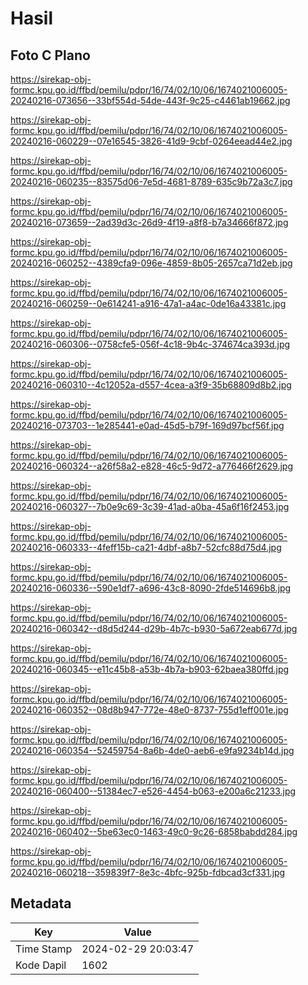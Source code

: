 # Hasil

## Foto C Plano

https://sirekap-obj-formc.kpu.go.id/ffbd/pemilu/pdpr/16/74/02/10/06/1674021006005-20240216-073656--33bf554d-54de-443f-9c25-c4461ab19662.jpg

https://sirekap-obj-formc.kpu.go.id/ffbd/pemilu/pdpr/16/74/02/10/06/1674021006005-20240216-060229--07e16545-3826-41d9-9cbf-0264eead44e2.jpg

https://sirekap-obj-formc.kpu.go.id/ffbd/pemilu/pdpr/16/74/02/10/06/1674021006005-20240216-060235--83575d06-7e5d-4681-8789-635c9b72a3c7.jpg

https://sirekap-obj-formc.kpu.go.id/ffbd/pemilu/pdpr/16/74/02/10/06/1674021006005-20240216-073659--2ad39d3c-26d9-4f19-a8f8-b7a34666f872.jpg

https://sirekap-obj-formc.kpu.go.id/ffbd/pemilu/pdpr/16/74/02/10/06/1674021006005-20240216-060252--4389cfa9-096e-4859-8b05-2657ca71d2eb.jpg

https://sirekap-obj-formc.kpu.go.id/ffbd/pemilu/pdpr/16/74/02/10/06/1674021006005-20240216-060259--0e614241-a916-47a1-a4ac-0de16a43381c.jpg

https://sirekap-obj-formc.kpu.go.id/ffbd/pemilu/pdpr/16/74/02/10/06/1674021006005-20240216-060306--0758cfe5-056f-4c18-9b4c-374674ca393d.jpg

https://sirekap-obj-formc.kpu.go.id/ffbd/pemilu/pdpr/16/74/02/10/06/1674021006005-20240216-060310--4c12052a-d557-4cea-a3f9-35b68809d8b2.jpg

https://sirekap-obj-formc.kpu.go.id/ffbd/pemilu/pdpr/16/74/02/10/06/1674021006005-20240216-073703--1e285441-e0ad-45d5-b79f-169d97bcf56f.jpg

https://sirekap-obj-formc.kpu.go.id/ffbd/pemilu/pdpr/16/74/02/10/06/1674021006005-20240216-060324--a26f58a2-e828-46c5-9d72-a776466f2629.jpg

https://sirekap-obj-formc.kpu.go.id/ffbd/pemilu/pdpr/16/74/02/10/06/1674021006005-20240216-060327--7b0e9c69-3c39-41ad-a0ba-45a6f16f2453.jpg

https://sirekap-obj-formc.kpu.go.id/ffbd/pemilu/pdpr/16/74/02/10/06/1674021006005-20240216-060333--4feff15b-ca21-4dbf-a8b7-52cfc88d75d4.jpg

https://sirekap-obj-formc.kpu.go.id/ffbd/pemilu/pdpr/16/74/02/10/06/1674021006005-20240216-060336--590e1df7-a696-43c8-8090-2fde514696b8.jpg

https://sirekap-obj-formc.kpu.go.id/ffbd/pemilu/pdpr/16/74/02/10/06/1674021006005-20240216-060342--d8d5d244-d29b-4b7c-b930-5a672eab677d.jpg

https://sirekap-obj-formc.kpu.go.id/ffbd/pemilu/pdpr/16/74/02/10/06/1674021006005-20240216-060345--e11c45b8-a53b-4b7a-b903-62baea380ffd.jpg

https://sirekap-obj-formc.kpu.go.id/ffbd/pemilu/pdpr/16/74/02/10/06/1674021006005-20240216-060352--08d8b947-772e-48e0-8737-755d1eff001e.jpg

https://sirekap-obj-formc.kpu.go.id/ffbd/pemilu/pdpr/16/74/02/10/06/1674021006005-20240216-060354--52459754-8a6b-4de0-aeb6-e9fa9234b14d.jpg

https://sirekap-obj-formc.kpu.go.id/ffbd/pemilu/pdpr/16/74/02/10/06/1674021006005-20240216-060400--51384ec7-e526-4454-b063-e200a6c21233.jpg

https://sirekap-obj-formc.kpu.go.id/ffbd/pemilu/pdpr/16/74/02/10/06/1674021006005-20240216-060402--5be63ec0-1463-49c0-9c26-6858babdd284.jpg

https://sirekap-obj-formc.kpu.go.id/ffbd/pemilu/pdpr/16/74/02/10/06/1674021006005-20240216-060218--359839f7-8e3c-4bfc-925b-fdbcad3cf331.jpg


## Metadata

| Key        | Value               |
| ---------- | ------------------- |
| Time Stamp | 2024-02-29 20:03:47 |
| Kode Dapil | 1602                |



